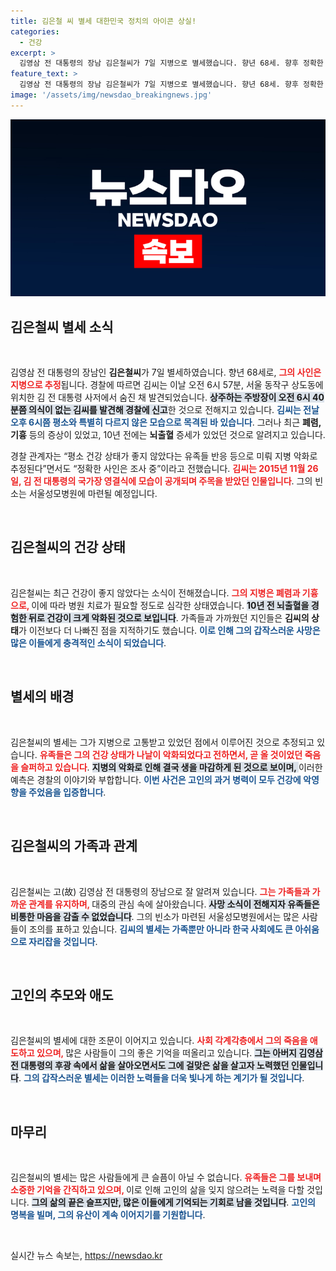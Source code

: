 ```yaml
---
title: 김은철 씨 별세 대한민국 정치의 아이콘 상실!
categories:
  - 건강
excerpt: >
  김영삼 전 대통령의 장남 김은철씨가 7일 지병으로 별세했습니다. 향년 68세. 향후 정확한 사인은 조사 중이며, 그의 건강 문제는 오래전부터 알려져 있었습니다. 가족과의 마지막 작별을 준비 중인 김씨의 빈소는 서울성모병원에 마련될 예정입니다.
feature_text: >
  김영삼 전 대통령의 장남 김은철씨가 7일 지병으로 별세했습니다. 향년 68세. 향후 정확한 사인은 조사 중이며, 그의 건강 문제는 오래전부터 알려져 있었습니다. 가족과의 마지막 작별을 준비 중인 김씨의 빈소는 서울성모병원에 마련될 예정입니다.
image: '/assets/img/newsdao_breakingnews.jpg'
---
```


<p><img src="/assets/img/newsdao_breakingnews.jpg" alt="koreaapp 속보" /></p>

<h2 data-ke-size="size26">김은철씨 별세 소식</h2>

<p data-ke-size="size16">&nbsp;</p>

<p>김영삼 전 대통령의 장남인 <strong>김은철씨</strong>가 7일 별세하였습니다. 향년 68세로, <b><span style="color: #ee2323;">그의 사인은 지병으로 추정</span></b>됩니다. 경찰에 따르면 김씨는 이날 오전 6시 57분, 서울 동작구 상도동에 위치한 김 전 대통령 사저에서 숨진 채 발견되었습니다. <b><span style="background-color: #21538527;">상주하는 주방장이 오전 6시 40분쯤 의식이 없는 김씨를 발견해 경찰에 신고</span></b>한 것으로 전해지고 있습니다. <b><span style="color: #1a5490;">김씨는 전날 오후 6시쯤 평소와 특별히 다르지 않은 모습으로 목격된 바 있습니다</span></b>. 그러나 최근 <strong>폐렴, 기흉</strong> 등의 증상이 있었고, 10년 전에는 <strong>뇌출혈</strong> 증세가 있었던 것으로 알려지고 있습니다. 
<m></m></p>

<p>경찰 관계자는 “평소 건강 상태가 좋지 않았다는 유족들 반응 등으로 미뤄 지병 악화로 추정된다”면서도 “정확한 사인은 조사 중”이라고 전했습니다. <b><span style="color: #ee2323;">김씨는 2015년 11월 26일, 김 전 대통령의 국가장 영결식에 모습이 공개되며 주목을 받았던 인물입니다</span></b>. 그의 빈소는 서울성모병원에 마련될 예정입니다. </p>

<p data-ke-size="size16">&nbsp;</p>

<h2 data-ke-size="size26">김은철씨의 건강 상태</h2>

<p data-ke-size="size16">&nbsp;</p>

<p>김은철씨는 최근 건강이 좋지 않았다는 소식이 전해졌습니다. <b><span style="color: #ee2323;">그의 지병은 폐렴과 기흉으로, </span></b>이에 따라 병원 치료가 필요할 정도로 심각한 상태였습니다. <b><span style="background-color: #21538527;">10년 전 뇌출혈을 경험한 뒤로 건강이 크게 악화된 것으로 보입니다</span></b>. 가족들과 가까웠던 지인들은 <strong>김씨의 상태</strong>가 이전보다 더 나빠진 점을 지적하기도 했습니다. <b><span style="color: #1a5490;">이로 인해 그의 갑작스러운 사망은 많은 이들에게 충격적인 소식이 되었습니다</span></b>.</p>

<p data-ke-size="size16">&nbsp;</p>

<h2 data-ke-size="size26">별세의 배경</h2>

<p data-ke-size="size16">&nbsp;</p>

<p>김은철씨의 별세는 그가 지병으로 고통받고 있었던 점에서 이루어진 것으로 추정되고 있습니다. <b><span style="color: #ee2323;">유족들은 그의 건강 상태가 나날이 악화되었다고 전하면서, 곧 올 것이었던 죽음을 슬퍼하고 있습니다</span></b>. <b><span style="background-color: #21538527;">지병의 악화로 인해 결국 생을 마감하게 된 것으로 보이며, </span></b>이러한 예측은 경찰의 이야기와 부합합니다. <b><span style="color: #1a5490;">이번 사건은 고인의 과거 병력이 모두 건강에 악영향을 주었음을 입증합니다</span></b>.</p>

<p data-ke-size="size16">&nbsp;</p>

<h2 data-ke-size="size26">김은철씨의 가족과 관계</h2>

<p data-ke-size="size16">&nbsp;</p>

<p>김은철씨는 고(故) 김영삼 전 대통령의 장남으로 잘 알려져 있습니다. <b><span style="color: #ee2323;">그는 가족들과 가까운 관계를 유지하며, </span></b>대중의 관심 속에 살아왔습니다. <b><span style="background-color: #21538527;">사망 소식이 전해지자 유족들은 비통한 마음을 감출 수 없었습니다</span></b>. 그의 빈소가 마련된 서울성모병원에서는 많은 사람들이 조의를 표하고 있습니다. <b><span style="color: #1a5490;">김씨의 별세는 가족뿐만 아니라 한국 사회에도 큰 아쉬움으로 자리잡을 것입니다</span></b>.</p>

<p data-ke-size="size16">&nbsp;</p>

<h2 data-ke-size="size26">고인의 추모와 애도</h2>

<p data-ke-size="size16">&nbsp;</p>

<p>김은철씨의 별세에 대한 조문이 이어지고 있습니다. <b><span style="color: #ee2323;">사회 각계각층에서 그의 죽음을 애도하고 있으며, </span></b>많은 사람들이 그의 좋은 기억을 떠올리고 있습니다. <b><span style="background-color: #21538527;">그는 아버지 김영삼 전 대통령의 후광 속에서 삶을 살아오면서도 그에 걸맞은 삶을 살고자 노력했던 인물입니다</span></b>. <b><span style="color: #1a5490;">그의 갑작스러운 별세는 이러한 노력들을 더욱 빛나게 하는 계기가 될 것입니다</span></b>.</p>

<p data-ke-size="size16">&nbsp;</p>

<h2 data-ke-size="size26">마무리</h2>

<p data-ke-size="size16">&nbsp;</p>

<p>김은철씨의 별세는 많은 사람들에게 큰 슬픔이 아닐 수 없습니다. <b><span style="color: #ee2323;">유족들은 그를 보내며 소중한 기억을 간직하고 있으며, </span></b>이로 인해 고인의 삶을 잊지 않으려는 노력을 다할 것입니다. <b><span style="background-color: #21538527;">그의 삶의 끝은 슬프지만, 많은 이들에게 기억되는 기회로 남을 것입니다</span></b>. <b><span style="color: #1a5490;">고인의 명복을 빌며, 그의 유산이 계속 이어지기를 기원합니다</span></b>.</p>

<p data-ke-size="size16">&nbsp;</p>
실시간 뉴스 속보는, <a href="https://newsdao.kr" rel="dofollow">https://newsdao.kr</a>



